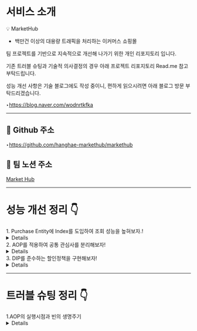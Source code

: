 # 서비스 소개

<aside>
💡 MarketHub
</aside>

- 백만건 이상의 대용량 트래픽을 처리하는 이커머스 쇼핑몰

팀 프로젝트를 기반으로 지속적으로 개선해 나가기 위한 개인 리포지토리 입니다. 

기존 트러블 슈팅과 기술적 의사결정의 경우 아래 프로젝트 리포지토리 Read.me 참고 부탁드립니다. 

성능 개선 사항은 기술 블로그에도 작성 중이니, 편하게 읽으시려면 아래 블로그 방문 부탁드리겠습니다.

‣https://blog.naver.com/wodnrtkfka

---
## 🥃 Github 주소

‣https://github.com/hanghae-markethub/markethub

## 🥃 팀 노션 주소

[Market Hub](https://www.notion.so/Market-Hub-890957603b8d47249b5a1e469328d8ae?pvs=21) 

---

# 성능 개선 정리 👇

<summary>1. Purchase Entity에 Index를 도입하여 조회 성능을 높혀보자.!</summary>
<details>
- MySQL의 경우 아래와 같은 이유로 인해 PK에 자동으로 Index가 걸려 있습니다.

```  
데이터 검색 성능 향상: 
기본키를 기반으로 데이터를 검색할때 성능응 향상시키기 위해

고유성 보장: 
기본 키는 테이블에서 각 레코드를 고유하게 식별하는 데 사용한다.
중복된 값을 허용하지 않는 기본 키를 인덱스로 설정함으로서 데이터 무결성을 보장한다.

데이터 정렬: 
데이터는 기본 키의 인덱스에 따라 정렬된다. 
따라서 특정 순서로 데이터에 액세스하는 쿼리의 성능을 향상시킬 수 있다.

조인 및 정렬의 효율성: 
기본 키에 대한 인덱스는 조인 및 정렬 작업의 성능을 향상시킨다.
```

제가 담당한 Purchase 도메인의 경우 조회가 발생하는 경우의 수는 아래 두개입니다.

1. 유저가 아이템을 주문 하기 전 주문서
2. 유저가 아이템을 주문 한 후 주문서

각각의 경우 Email과 Status를 기준으로 조회하여 가져오게 됩니다.

```
@Transactional(readOnly = true)
public List<PurchaseResponseDto> findAllPurchaseByEmail(String email) {
  List<Purchase> purchase = purchaseRepository.findByStatusAndEmailOrder(Status.EXIST,email);
        if (purchase == null) {
            throw new EntityNotFoundException("Purchase not found for email: " + email);
        }
        return PurchaseResponseDto.fromListPurchaseEntity(purchase);
    }
```

성능 향상을 위해 Index를 찾아 보면서 처음에는 Email을 기준으로 검색을 하니까
email에 인덱스를 걸면 성능이 향상될것이다 라는 생각을 하게 되었고

이는 좋지않은 결과를 초래했습니다.

purchase 도메인의 특성상 email 컬럼의 경우 중복이 잦은 편이기에
email에 인덱스를 건다면 DB의 크기보다 인덱스의 크기가 더 커지는 오버헤드 현상이 발생한 것 입니다.

그로인해 어떻게 하면 해결 할 수 있을까 라는 생각을 하던 중,
복합 인덱스라는 개념을 찾을 수 있었습니다.

Email과 Status를 함께 인덱싱하여 조회하면 로직 상 어떤 경우에서도 중복된 값중 하나를 고르는 경우가 없고,
Email과 Status를 기반으로 검색한 모든 값을 항상 전부 보여주기때문에

오버헤드문제를 해결 할 수 있고 더 나아가 성능이 개선될거란 예상이 들었습니다.
    
![image](https://github.com/naraspc/markethubTestRepo/assets/140101271/bfbae8d6-e3ca-4084-b37f-d4125a676db5)

이렇게 각각의 컬럼에 인덱스를 걸어주었습니다.

성능이 얼마나 개선되었는지 확인 해 보겠습니다.
![image](https://github.com/naraspc/markethubTestRepo/assets/140101271/ad50d9ee-b07d-44d1-a980-aa9d27434d4e)
인덱스의 적용 전 6.8초의 시간이 소요되었고,

적용 후

![image](https://github.com/naraspc/markethubTestRepo/assets/140101271/9b654cf5-6f77-46e3-b2d0-f24edbf3a266)

3.8초가 소요되었습니다.

만약 데이터가 더 많아진다면 더더욱 두드러지게 결과가 나타날것이라고 판단됩니다.

추가로, MySQL에서 사용하는 스토리지 엔진인 InnoDB의 경우

update쿼리가 날아왔을때 index를 전부 잠궈버립니다.

예를들어 purchase 엔티티에서 이메일만 인덱스로 처리를 했다고 가정해봅시다.
그리고, test@test.com 이메일의 값을 바꾸는 쿼리를 날렸다고 가정해봅시다.

test 이메일 데이터가 1000개가 있다면 1000개의 데이터 모두가 잠기게됩니다..

만약 purchase 테이블에 데이터가 10만개가 있고, 인덱스를 따로 걸어주지 않았다면
test@test.com 이메일의 변경사항이 완료될때까지 10만개의 데이터가 전부 lock걸려버리게 됩니다..

즉, 효울적으로 InnoDB를 사용하기 위해선
인덱스를 신중하게 그리고 적절하게 걸어줘야한다는 것을 알 수 있습니다.

</details>

<summary>2. AOP를 적용하여 공통 관심사를 분리해보자!</summary>
<details>
  AOP란 관심사 분리 기법으로,

주된 목표를 가지는 각각의 클래스들의 부가적인 관심사를 따로 분리해내는 기법이다.

즉, A,B,C라는 명확한 목적을 가진 클래스들에서

이 모든 클래스들의 호출시간이라던지 등을 체크하고싶을때

모든 클래스에 호출시간을 불러오는 로직을 작성하면 되게 번거롭고,
효율도 떨어지고 해당 클래스의 목적과 맞지않는 기능이 될것이기에 따로 AOP로 빼서 인터셉트하게 구현한거같다

작성방법은 되게 간단하다!
```
@Aspect
@Component
public class TimeTraceAop {

    @Around("execution(* org..hanghae..markethub..domain..*(..))")
    public Object execute(ProceedingJoinPoint proceedingJoinPoint) throws Throwable {
        long start = System.currentTimeMillis();
        Object result = proceedingJoinPoint.proceed();
        long end = System.currentTimeMillis();
        System.out.println("Time : " + (end - start));
        return result;
    }

}
```

위의 소스코드처럼 @Aspect 를 선언하여 해당 클래스가 AOP임을 선언해주고,

@Component 를 선언해서 컴포넌트 스캔을 적용하자

이후 원하는 메소드를 정의하고, 그 위에 @Around 어노테이선을 선언해서 범위를 지정해주자.

해당 프로젝트의 경우 domain안에 있는 로직들만 확인하고 싶어서
org..hanghae..markethub..domain..

경로로 작성했다.
만약 경로를 커스터마이징하고 싶다면 구글링을 통해서 원하는 대로 커스터마이징을 하자.

![image](https://github.com/naraspc/markethubTestRepo/assets/140101271/9eac94e9-2443-4acb-9d37-d3fb788e8424)
잘 작동함을 확인 할 수 있다

</details>


<summary>3. DIP를 준수하는 할인정책을 구현해보자!</summary>
<details>
멤버의 등급에 따라 할인을 차등적용 해보자!

우선 discount 패키지를 작성해주자.
![image](https://github.com/naraspc/markethubTestRepo/assets/140101271/a5b34597-7e48-4e09-a2dd-4647dc539b9a)


이후 DiscountPolicy Interface와 FixDiscountPolicy를 정의해주자.

```
public interface DiscountPolicy {
    /*
     * @return 할인 대상 금액
     */
    BigDecimal discount (User user, BigDecimal price);
}


@Service
public class FixDiscountPolicy implements DiscountPolicy{

    private BigDecimal discountFixAmount = new BigDecimal(100);
    @Override
    public BigDecimal discount(User user, BigDecimal price) {
        if (user.getRole().equals(Role.USER)) {
            return price.subtract(discountFixAmount);
        }
        return BigDecimal.ZERO;
    }
}
```
나는 Purchase entity에서 금액을 BigDecimal 타입으로 사용하고있어서 이렇게 정의했다.

이후, 유저가 주문했을때 purchase 엔티티의 생성부분을

```
    private final PurchaseRepository purchaseRepository;
    private final ItemService itemService;
    private final DiscountPolicy discountPolicy = new FixDiscountPolicy();
    private final UserRepository userRepository;
    
    @Transactional
    public PurchaseResponseDto createOrder(PurchaseRequestDto purchaseRequestDto, String email) {

        List<Purchase> existingPurchases = purchaseRepository.findAllByStatusAndEmail(Status.EXIST, email);
        // 조회된 구매건 삭제
        checkListPurchaseExist(existingPurchases);

        Purchase purchase = Purchase.builder()
                .status(purchaseRequestDto.status())
                .email(email)
                .itemName(purchaseRequestDto.itemName())
                .quantity(purchaseRequestDto.quantity())
                .price(discountPolicy.discount(userRepository.findByEmail(email).orElseThrow(() -> new EntityNotFoundException("can't find user")),purchaseRequestDto.price()))
                .itemId(purchaseRequestDto.itemId())
                .build();

        purchaseRepository.save(purchase);
        return PurchaseResponseDto.fromPurchase(purchase);

    }
```
자바의 다형성을 활용해 private final DiscountPolicy discountPolicy = new FixDiscountPolicy();
이런식으로 언제든 할인정책을 변경해서 갈아끼울 수 있도록 작성했다!

/* 토막상식
* 자바의 다형성은 기본적으로 overwrite된 메소드를 우선시하여 실행한다!
* 또한 자식부터 시작해 제일 위의 부모까지 다 불러온다.
*/

이제 user등급의 회원과 Admin 등급의 회원으로 각각 주문신청을 해, 가격이 어떻게 들어오는지 확인해보자
![image](https://github.com/naraspc/markethubTestRepo/assets/140101271/5e9e81a0-9695-44d9-b077-8721bba6c4b4)
21000원짜리 치킨 구매 시(사진은 로컬환경에서 정리하다 유실됐다.. 양해바람)

![image](https://github.com/naraspc/markethubTestRepo/assets/140101271/f56eb655-060b-4a34-9a56-b0a7c5a09441)

20,900원 으로 100원 할인됨을 확인할 수 있었다.

이제 Admin 계정으로 확인해볼까?
![image](https://github.com/naraspc/markethubTestRepo/assets/140101271/2f7298cd-7b99-491f-b9e0-ae13b6047ea5)

개인정보는 가렸다.
기대한 대로 잘 작동함을 확인할 수 있었다!


이젠 구매한 상품 가격의 10%를 할인해주는 할인 정책을 만들어보자!

public class RateDiscountPolicy implements DiscountPolicy{
    @Override
    public BigDecimal discount(User user, BigDecimal price) {
        BigDecimal discount = new BigDecimal(10);
        if (user.getRole().equals(Role.USER)) {
            return price.subtract(price.divide(discount,1, RoundingMode.HALF_EVEN));
        }
        return BigDecimal.ZERO;
    }
}


할인정책을 만들었다!

이제 모듈을 갈아 껴 보자.

@Service
@RequiredArgsConstructor
public class PurchaseService {

    private final PurchaseRepository purchaseRepository;
    private final ItemService itemService;
    private final DiscountPolicy discountPolicy = new RateDiscountPolicy();
    private final UserRepository userRepository;

    @Transactional
    public PurchaseResponseDto createOrder(PurchaseRequestDto purchaseRequestDto, String email) {

        List<Purchase> existingPurchases = purchaseRepository.findAllByStatusAndEmail(Status.EXIST, email);
        // 조회된 구매건 삭제
        checkListPurchaseExist(existingPurchases);

        Purchase purchase = Purchase.builder()
                .status(purchaseRequestDto.status())
                .email(email)
                .itemName(purchaseRequestDto.itemName())
                .quantity(purchaseRequestDto.quantity())
                .price(discountPolicy.discount(userRepository.findByEmail(email).orElseThrow(() -> new EntityNotFoundException("can't find user")),purchaseRequestDto.price()))
                .itemId(purchaseRequestDto.itemId())
                .build();

        purchaseRepository.save(purchase);
        return PurchaseResponseDto.fromPurchase(purchase);

    }
다른 코드는 그대로 유지한채
private final DiscountPolicy discountPolicy = new RateDiscountPolicy();

이 부분만 갈아끼워보았다.
![image](https://github.com/naraspc/markethubTestRepo/assets/140101271/d073304d-9c77-4307-a366-21492335b534)

정상적으로 10% 할인되는 모습을 볼 수 있었다.

이래서 구현을 사용하는구나. 한가지의 깨달음을 얻을 수 있었다.


// 2024 03 23 추가
```
@Service
@RequiredArgsConstructor
public class PurchaseService {

    private final PurchaseRepository purchaseRepository;
    private final ItemService itemService;
    private final DiscountPolicy discountPolicy = new RateDiscountPolicy();
    private final UserRepository userRepository;

    @Transactional
    public PurchaseResponseDto createOrder(PurchaseRequestDto purchaseRequestDto, String email) {

        List<Purchase> existingPurchases = purchaseRepository.findAllByStatusAndEmail(Status.EXIST, email);
        // 조회된 구매건 삭제
        checkListPurchaseExist(existingPurchases);

        Purchase purchase = Purchase.builder()
                .status(purchaseRequestDto.status())
                .email(email)
                .itemName(purchaseRequestDto.itemName())
                .quantity(purchaseRequestDto.quantity())
                .price(discountPolicy.discount(userRepository.findByEmail(email).orElseThrow(() -> new EntityNotFoundException("can't find user")),purchaseRequestDto.price()))
                .itemId(purchaseRequestDto.itemId())
                .build();

        purchaseRepository.save(purchase);
        return PurchaseResponseDto.fromPurchase(purchase);

    }
```

위 코드를 보면 나는 DIP를 준수하고있지 않았다!

인터페이스를 사용하고 그때그때 갈아끼면서 의존성을 제거한줄 알았는데

생각해보니 New RateDiscountPolicy를 선언한 순간 구현체를 동시에 선언한거였다.


```
@Service
@RequiredArgsConstructor
public class PurchaseService {

    private final PurchaseRepository purchaseRepository;
    private final ItemService itemService;
    private final DiscountPolicy discountPolicy;
    private final UserRepository userRepository;



    @Transactional
    public PurchaseResponseDto createOrder(PurchaseRequestDto purchaseRequestDto, String email) {

        List<Purchase> existingPurchases = purchaseRepository.findAllByStatusAndEmail(Status.EXIST, email);
        // 조회된 구매건 삭제
        checkListPurchaseExist(existingPurchases);

        Purchase purchase = Purchase.builder()
                .status(purchaseRequestDto.status())
                .email(email)
                .itemName(purchaseRequestDto.itemName())
                .quantity(purchaseRequestDto.quantity())
                .price(discountPolicy.discount(userRepository.findByEmail(email).orElseThrow(() -> new EntityNotFoundException("can't find user")),purchaseRequestDto.price()))
                .itemId(purchaseRequestDto.itemId())
                .build();

        purchaseRepository.save(purchase);
        return PurchaseResponseDto.fromPurchase(purchase);

    }
```
코드를 이렇게 수정하고
```
package org.hanghae.markethub.domain.discount;

import org.hanghae.markethub.domain.user.entity.User;
import org.hanghae.markethub.global.constant.Role;
import org.springframework.context.annotation.Primary;
import org.springframework.stereotype.Component;

import java.math.BigDecimal;
import java.math.RoundingMode;

@Primary
@Component
public class RateDiscountPolicy implements DiscountPolicy{
    @Override
    public BigDecimal discount(User user, BigDecimal price) {
        BigDecimal discount = new BigDecimal(10);
        if (user.getRole().equals(Role.USER)) {
            return price.subtract(price.divide(discount,1, RoundingMode.HALF_EVEN));
        }
        return BigDecimal.ZERO;
    }
}
```
@Primary를 선언해주도록 하자.

@Primary는 빈 스캔의 우선순위를 부여해준다.

</details>

---

# 트러블 슈팅 정리 👇


<summary>1.AOP의 실행시점과 빈의 생명주기</summary>
<details>
기존 PaymentController 코드를 DIP를 위배하지않게 리팩토링을 진행하면서 하나의 이슈와 맞닥들이게 되었다.


기존코드
```
@RestController
@Slf4j
@RequiredArgsConstructor
public class PaymentController {

    // test init
    private final PurchaseService purchaseService;
    private final ItemService itemService;
    private IamportClient iamportClient;
    private final RedissonClient redissonClient; // Redisson 클라이언트 주입
    private final JwtUtil jwtUtil;

    //2월 29일 작업목록 1. 시크릿키, api키 변수화
    @Value("${secret.sec.key}")
    private String secretKey ;
    @Value("${api.api.key}")
    private String apiKey ;

    @PostConstruct
    public void init() {
        this.iamportClient = new IamportClient(apiKey, secretKey);
    }
```
이런식으로, DIP를 준수하는듯 하였으나 PaymentController (고수준 모듈)에서
IamportClient(저수준 모듈)를 직접 주입하는 형식을 취해

DIP를 위배하고있었다.

이를

```
@RestController
@Slf4j
@RequiredArgsConstructor
public class PaymentController {

    // test init
    private final PurchaseService purchaseService;
    private final ItemService itemService;
    private final IamportClient iamportClient;
    private final RedissonClient redissonClient; // Redisson 클라이언트 주입
    private final JwtUtil jwtUtil;
    private final IamportConfig iamportConfig;

```

이렇게 리팩토링 하고,
```
package org.hanghae.markethub.domain.purchase.config;

import com.siot.IamportRestClient.IamportClient;
import lombok.Getter;
import org.springframework.beans.factory.annotation.Value;
import org.springframework.context.annotation.Bean;
import org.springframework.context.annotation.Configuration;


@Configuration
public class IamportConfig {

    @Value("${secret.sec.key}")
    private String secretKey ;
    @Value("${api.api.key}")
    private String apiKey ;

    @Bean
    public IamportClient iamportClient() {
        return new IamportClient(apiKey, secretKey);
    }

    public String getApiKey() {
        return apiKey;
    }
    public String getSecretKey() {
        return secretKey;
    }

}
```

IamportConfig 를 정의하는식으로 리팩토링을 했다.

이때, iamportConfig가 계속 null로 찍히는 문제가 발생하게 되었다.

안될 이유가 없는데 왜 안될까. 라는 생각으로 4시간정도 투자해서 계속 알아보았고
이유를 찾아냈다. 바로 AOP의 작동 시점과 의존성 주입 시점에 차이가 발생하게되면 의도치않게 값이 빠질수있다는것.

조금 더 자세히 말하자면

AOP 로직이 @Value로 주입된 프로퍼티 값에 접근하기 전에 실행되어 값을 정상적으로 참조할 수 없는 상황이 발생할 수 있다는 것.

이 문제에 대해 자세히 알아보려면 스프링 프레임워크의 빈(Bean) 생명주기, AOP의 작동 방식, 그리고 프로퍼티 값의 주입 시점에 대해 이해할 필요가 있다.

스프링 빈의 생명 주기
```
스프링 컨테이너에서의 빈의 생명주기는 다음과 같다.

빈 인스턴스화: 스프링 컨테이너가 빈의 클래스를 기반으로 인스턴스를 생성한다.
의존성 주입: @Autowired, @Resource, @Value 등을 통해 필요한 의존성을 주입한다.
초기화 메서드 실행: 사용자가 정의한 초기화 메서드(@PostConstruct 등)가 실행된다.
빈 사용: 애플리케이션이 실행되면서 빈이 필요한 시점에 사용된다.
소멸 메서드 실행: 컨테이너가 종료되면서 @PreDestroy 등의 소멸 메서드가 실행된다.

AOP의 작동 방식
AOP는 특정 로직(어드바이스)을 애플리케이션의 다른 부분(조인 포인트)에 동적으로 적용하는 방식으로 동작한다.
스프링 AOP는 주로 프록시 패턴을 사용하여 구현된다.
이는 실제 객체 대신 프록시 객체를 생성하고, 해당 프록시를 통해 실제 객체의 메서드를 호출하는 방식으로, AOP 로직을 끼워 넣는다.

프로퍼티 값의 주입 시점
@Value를 사용한 프로퍼티 값의 주입은 의존성 주입 단계에서 이루어진다.
즉, 빈 인스턴스화 이후, 초기화 메서드 실행 이전에 수행된다.

문제 발생 원인
문제 발생 원인은 아래와 같다.

프록시 객체와 실제 객체 사이의 주입 시점 차이: AOP 프록시가 생성되는 시점과 실제 빈에 @Value로 값이 주입되는 시점 사이에 차이가 있을 때, AOP 로직 실행 시점에 프로퍼티 값이 아직 주입되지 않았을 수 있다.

AOP 적용 대상 선택의 오류: @Aspect 설정에서 AOP 적용 대상을 잘못 지정하여, 의존성 주입이 완료되기 전에 AOP 로직이 실행되는 경우이다.

빈의 생성 및 초기화 과정에서의 특수한 케이스: 특정 빈의 생성 및 초기화 과정에서 AOP 로직이 의존성 주입보다 먼저 실행되도록 구성된 경우, 예를 들어, 사용자 정의 초기화 메서드 내부에서 AOP 로직이 트리거될 때 등이 있다.
```

일전에 해결한 Value어노테이션을 사용하는 중 발생한 트러블슈팅에서 정리한 내용을 참고해서 생각해보자.


문제가 발생한 코드는 아래와같다.
```
@PostMapping("/api/payment/cancel")
    private boolean cancelPayment(@RequestBody RefundRequestDto refundRequestDto) throws JsonProcessingException {
        System.out.println("1");
        System.out.println(iamportConfig);
        RestTemplate restTemplate = new RestTemplate();


        String url = "https://api.iamport.kr/payments/cancel";

        // 요청 파라미터 설정
        MultiValueMap<String, String> formData = new LinkedMultiValueMap<>();
        formData.add("impUid", refundRequestDto.imp_uid());
        formData.add("checksum", String.valueOf(refundRequestDto.checksum()));
        formData.add("reason", refundRequestDto.reason());


        // 요청 헤더 설정
        HttpHeaders headers = new HttpHeaders();
        headers.setContentType(MediaType.APPLICATION_FORM_URLENCODED);
        System.out.println("2");
        String token = getAccessToken(new PaymentRequestDto.getToken(iamportConfig.getApiKey(), iamportConfig.getSecretKey()));
        headers.set("Authorization", "Bearer " + token);

        // 요청 객체 생성
        HttpEntity<MultiValueMap<String, String>> requestEntity = new HttpEntity<>(formData, headers);

        // 요청 보내기
        ResponseEntity<String> response = restTemplate.postForEntity(url, requestEntity, String.class);

        // 응답 처리
        if (response.getStatusCode() == HttpStatus.OK) {
            // 각 아이템에 대해 수량 롤백 진행
            purchaseService.rollbackItemsQuantity(refundRequestDto.imp_uid());
            // 주문 상태 변경
            purchaseService.ChangeStatusToCancelled(refundRequestDto.imp_uid());
            return true;
        } else {
            return false;
        }
    }
```
String token = getAccessToken(new PaymentRequestDto.getToken(iamportConfig.getApiKey(), iamportConfig.getSecretKey()));

여기서 iamportConfig가 계속 null이었다.

위에서 알아본 바에 따르면,

AOP가 실행되는 시점은 새로운 PaymentRequestDto 인스턴스가 생성되기 전 이므로
AOP 프록시 객체가 cancelPayment를 감쌀때 PaymentRequestDto는 null이게 된다.

그 후, 프록시 객체가 실행되기 때문에 null인채로 실행되는거지.

AOP를 적용할때 프로퍼티의 적용 시점에 대해서 잘 생각하고 적용해야할거같다.

항상 느끼는건데, 전역으로 무언가를 적용한다면 내가 예상하지못한 동작을 할 가능성이 항상 존재하는것 같다.

난 이 불확실성이 싫다. global적인 무언가를 추가할때는 정말 많은걸 고려해야하는것 같다.
</details>
